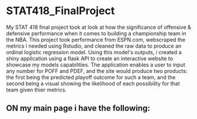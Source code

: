 # STAT418_FinalProject

My STAT 418 final project took at look at how the significance of offensive & defensive performance when it comes to building a championship team in the NBA. This project took performance from ESPN.com, webscraped the metrics i needed using Rstudio, and cleaned the raw data to produce an ordinal logistic regression model. Using this model's outputs, i created a shiny application using a flask API to create an interactive website to showcase my models capabilities. The application enables a user to input any number for POFF and PDEF, and the site would produce two products: the first being the predicted playoff outcome for such a team, and the second being a visual showing the likelihood of each possibility for that team given thier metrics.

ON my main page i have the following:
- 
